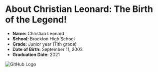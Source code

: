 # About Christian Leonard: The Birth of the Legend!

 - **Name:** Christian Leonard 
 - **School:** Brockton High School 
 - **Grade:** Junior year (11th grade)
 - **Date of Birth:** September 11, 2003
 - **Graduation Date:** 2021
 
![GitHub Logo](https://t2gospel.files.wordpress.com/2015/01/christian.jpg)

